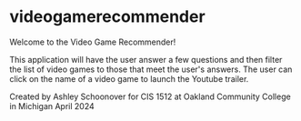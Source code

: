 # videogamerecommender
Welcome to the Video Game Recommender!
 
This application will have the user answer a few questions and then filter the list of video games to those that meet the user's answers.
The user can click on the name of a video game to launch the Youtube trailer.

Created by Ashley Schoonover for CIS 1512 at Oakland Community College in Michigan April 2024